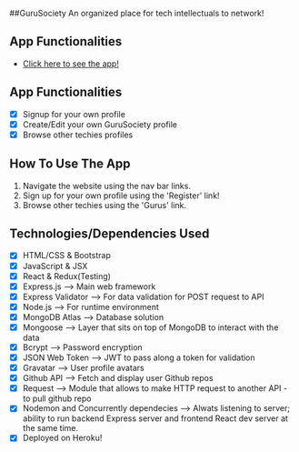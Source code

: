 ##GuruSociety
An organized place for tech intellectuals to network!

## App Functionalities
- [Click here to see the app!](https://guarded-waters-79923.herokuapp.com/)

## App Functionalities
- [x] Signup for your own profile
- [x] Create/Edit your own GuruSociety profile
- [x] Browse other techies profiles

## How To Use The App
1) Navigate the website using the nav bar links.
2) Sign up for your own profile using the 'Register' link!
3) Browse other techies using the 'Gurus' link.


## Technologies/Dependencies Used
- [x] HTML/CSS & Bootstrap
- [x] JavaScript & JSX
- [x] React & Redux(Testing)
- [x] Express.js --> Main web framework
- [x] Express Validator --> For data validation for POST request to API
- [x] Node.js --> For runtime environment
- [x] MongoDB Atlas --> Database solution
- [x] Mongoose --> Layer that sits on top of MongoDB to interact with the data
- [x] Bcrypt --> Password encryption
- [x] JSON Web Token --> JWT to pass along a token for validation
- [x] Gravatar --> User profile avatars
- [x] Github API --> Fetch and display user Github repos
- [x] Request --> Module that allows to make HTTP request to another API - to pull github repo
- [x] Nodemon and Concurrently dependecies --> Alwats listening to server; ability to run backend Express server and frontend React dev server at the same time.
- [x] Deployed on Heroku!